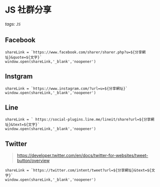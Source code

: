 # JS 社群分享 
###### tags: `JS`

## Facebook
```javascript=
shareLink = `https://www.facebook.com/sharer/sharer.php?u=${分享網址}&quote=${文字}`
window.open(shareLink,'_blank','noopener')
```

## Instgram
```javascript=
shareLink = `https://www.instagram.com/?url=u=${分享網址}`
window.open(shareLink,'_blank','noopener')
```

## Line
```javascript=
shareLink = ` https://social-plugins.line.me/lineit/share?url=${分享網址}&text=${文字}`
window.open(shareLink,'_blank','noopener')
```

## Twitter 
> https://developer.twitter.com/en/docs/twitter-for-websites/tweet-button/overview
```javascript=
shareLink = `https://twitter.com/intent/tweet?url=${分享網址}&text=${文字}`
window.open(shareLink,'_blank','noopener')
```